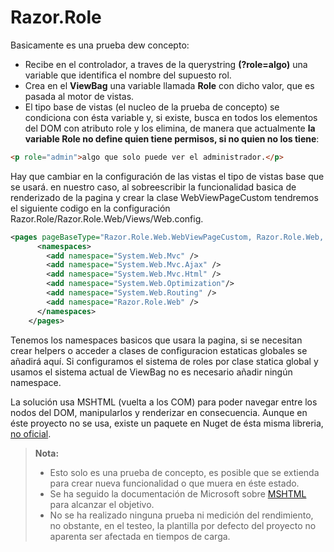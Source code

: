 # Razor.Role

Basicamente es una prueba dew concepto:

 * Recibe en el controlador, a traves de la querystring **(?role=algo)** una variable que identifica el nombre del supuesto rol.
 * Crea en el **ViewBag** una variable llamada **Role** con dicho valor, que es pasada al motor de vistas.
 * El tipo base de vistas (el nucleo de la prueba de concepto) se condiciona con ésta variable y, si existe, busca en todos los elementos del DOM con atributo role y los elimina, de manera que actualmente **la variable Role no define quien tiene permisos, si no quien no los tiene**:
 ```html 
 <p role="admin">algo que solo puede ver el administrador.</p>
 ```
 


Hay que cambiar en la configuración de las vistas el tipo de vistas base que se usará. en nuestro caso, al sobreescribir la funcionalidad basica de renderizado de la pagina y crear la clase WebViewPageCustom tendremos el siguiente codigo en la configuración Razor.Role/Razor.Role.Web/Views/Web.config.

```xml
<pages pageBaseType="Razor.Role.Web.WebViewPageCustom, Razor.Role.Web, Version=1.0.0.0, culture=neutral,  PublicKeyToken=82178810-6aa3-48b8-b865-9a4ca1e714fb">
      <namespaces>
        <add namespace="System.Web.Mvc" />
        <add namespace="System.Web.Mvc.Ajax" />
        <add namespace="System.Web.Mvc.Html" />
        <add namespace="System.Web.Optimization"/>
        <add namespace="System.Web.Routing" />
        <add namespace="Razor.Role.Web" />
      </namespaces>
    </pages>
```

Tenemos los namespaces basicos que usara la pagina, si se necesitan crear helpers o acceder a clases de configuracion estaticas globales se añadirá aquí. Si configuramos el sistema de roles por clase statica global y usamos el sistema actual de ViewBag no es necesario añadir ningún namespace. 


La solución usa MSHTML (vuelta a los COM) para poder navegar entre los nodos del DOM, manipularlos y renderizar en consecuencia. Aunque en éste proyecto no se usa, existe un paquete en Nuget de ésta misma libreria, [no oficial](https://www.nuget.org/packages/Unofficial.Microsoft.mshtml/). 



>  **Nota:**
> - Esto solo es una prueba de concepto, es posible que se extienda para crear nueva funcionalidad o que muera en éste estado.
> - Se ha seguido la documentación de Microsoft sobre [MSHTML](https://msdn.microsoft.com/en-us/library/mshtml(v=vs.110).aspx) para alcanzar el objetivo.
> - No se ha realizado ninguna prueba ni medición del rendimiento, no obstante, en el testeo, la plantilla por defecto del proyecto no aparenta ser afectada en tiempos de carga.
